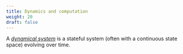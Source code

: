 ```yaml
---
title: Dynamics and computation
weight: 20
draft: false
---
```


A *[dynamical system](https://en.wikipedia.org/wiki/Dynamical_system)* is a stateful system (often with a continuous state space) evolving over time. 

